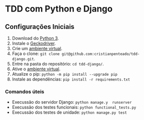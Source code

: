 # TDD com Python e Django

## Configurações Iniciais
1. Download do [Python 3](https://www.python.org/downloads/).
2. Instale o [Geckodriver](https://github.com/cristianpenteado/tdd-django/wiki/Configura%C3%A7%C3%A3o-Geckodriver-e-Firefox).
3. Crie um [ambiente virtual](https://docs.python.org/pt-br/3/tutorial/venv.html#creating-virtual-environments).
4. Faça o clone: `git clone git@github.com:cristianpenteado/tdd-django.git`.
5. Entre na pasta do repositório: `cd tdd-django/`.
6. Ative o [ambiente virtual](https://docs.python.org/pt-br/3/tutorial/venv.html#creating-virtual-environments).
7. Atualize o pip: `python -m pip install --upgrade pip`
8. Instale as dependências: `pip install -r requirements.txt`

### Comandos úteis
- Execussão do servidor Django: `python manage.y  runserver`
- Execussão dos testes funcionais: `python functional_tests.py`
- Execussão dos testes de unidade: `python manage.py test`